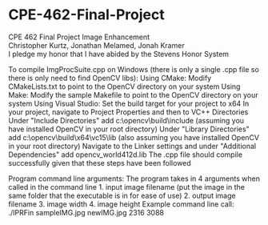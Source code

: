 # CPE-462-Final-Project

CPE 462 Final Project Image Enhancement  
Christopher Kurtz, Jonathan Melamed, Jonah Kramer  
I pledge my honor that I have abided by the Stevens Honor System  

To compile ImgProcSuite.cpp on Windows (there is only a single .cpp file so there is only need to find OpenCV libs):
   Using CMake:
    Modify CMakeLists.txt to point to the OpenCV directory on your system
   Using Make:
    Modify the sample Makefile to point to the OpenCV directory on your system
   Using Visual Studio:
     Set the build target for your project to x64
     In your project, navigate to Project Properties and then to VC++ Directories
     Under "Include Directories" add c:\opencv\build\include (assuming you have installed OpenCV in your root directory)
     Under "Library Directories" add c:\opencv\build\x64\vc15\lib (also assuming you have installed OpenCV in your root directory)
     Navigate to the Linker settings and under "Additional Dependencies" add opencv_world412d.lib
  The .cpp file should compile successfully given that these steps have been followed
  
  Program command line arguments:
    The program takes in 4 arguments when called in the command line
      1. input image filename (put the image in the same folder that the executable is in for ease of use)
      2. output image filename
      3. image width
      4. image height
      Example command line call: ./IPRFin sampleIMG.jpg newIMG.jpg 2316 3088
